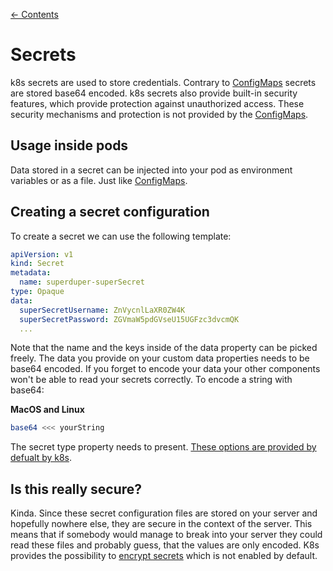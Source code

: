 [← Contents](../README.md)

# Secrets

k8s secrets are used to store credentials. Contrary to [ConfigMaps](./config-map.md) secrets are stored base64 encoded. k8s secrets also provide built-in security features, which provide protection against unauthorized access. These security mechanisms and protection is not provided by the [ConfigMaps](./config-map.md).

## Usage inside pods

Data stored in a secret can be injected into your pod as environment variables or as a file. Just like [ConfigMaps](./config-map.md).

## Creating a secret configuration

To create a secret we can use the following template:

```yaml
apiVersion: v1
kind: Secret
metadata:
  name: superduper-superSecret
type: Opaque
data:
  superSecretUsername: ZnVycnlLaXR0ZW4K
  superSecretPassword: ZGVmaW5pdGVseU15UGFzc3dvcmQK
  ...
```

Note that the name and the keys inside of the data property can be picked freely. The data you provide on your custom data properties needs to be base64 encoded. If you forget to encode your data your other components won't be able to read your secrets correctly. To encode a string with base64:

**MacOS and Linux**

```bash
base64 <<< yourString
```

The secret type property needs to present. [These options are provided by defualt by k8s](https://kubernetes.io/docs/concepts/configuration/secret/#secret-types).

## Is this really secure?

Kinda. Since these secret configuration files are stored on your server and hopefully nowhere else, they are secure in the context of the server. This means that if somebody would manage to break into your server they could read these files and probably guess, that the values are only encoded. K8s provides the possibility to [encrypt secrets](https://kubernetes.io/docs/tasks/administer-cluster/encrypt-data/) which is not enabled by default.